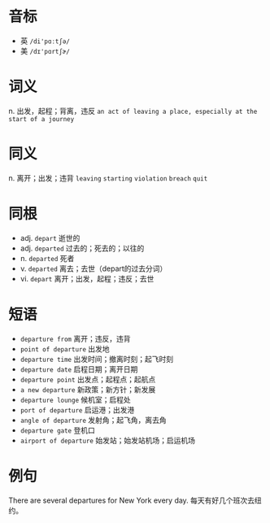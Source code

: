 # 音标

- 英 `/di'pɑːtʃə/`
- 美 `/dɪ'pɑrtʃɚ/`

# 词义

n. 出发，起程；背离，违反
`an act of leaving a place, especially at the start of a journey`

# 同义

n. 离开；出发；违背
`leaving` `starting` `violation` `breach` `quit`

# 同根

- adj. `depart` 逝世的
- adj. `departed` 过去的；死去的；以往的
- n. `departed` 死者
- v. `departed` 离去；去世（depart的过去分词）
- vi. `depart` 离开；出发，起程；违反；去世

# 短语

- `departure from` 离开；违反，违背
- `point of departure` 出发地
- `departure time` 出发时间；撤离时刻；起飞时刻
- `departure date` 启程日期；离开日期
- `departure point` 出发点；起程点；起航点
- `a new departure` 新政策；新方针；新发展
- `departure lounge` 候机室；启程处
- `port of departure` 启运港；出发港
- `angle of departure` 发射角；起飞角，离去角
- `departure gate` 登机口
- `airport of departure` 始发站；始发站机场；启运机场

# 例句

There are several departures for New York every day.
每天有好几个班次去纽约。


